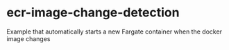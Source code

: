 # ecr-image-change-detection
Example that automatically starts a new Fargate container when the docker image changes
